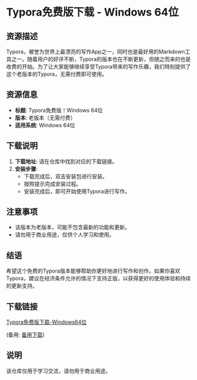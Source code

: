 # Typora免费版下载 - Windows 64位

## 资源描述

Typora，被誉为世界上最漂亮的写作App之一，同时也是最好用的Markdown工具之一。随着用户的好评不断，Typora的版本也在不断更新，但随之而来的也是收费的开始。为了让大家能够继续享受Typora带来的写作乐趣，我们特别提供了这个老版本的Typora，无需付费即可使用。

## 资源信息

- **标题**: Typora免费版！Windows 64位
- **版本**: 老版本（无需付费）
- **适用系统**: Windows 64位

## 下载说明

1. **下载地址**: 请在仓库中找到对应的下载链接。
2. **安装步骤**:
   - 下载完成后，双击安装包进行安装。
   - 按照提示完成安装过程。
   - 安装完成后，即可开始使用Typora进行写作。

## 注意事项

- 该版本为老版本，可能不包含最新的功能和更新。
- 请勿用于商业用途，仅供个人学习和使用。

## 结语

希望这个免费的Typora版本能够帮助你更好地进行写作和创作。如果你喜欢Typora，建议在经济条件允许的情况下支持正版，以获得更好的使用体验和持续的更新支持。

## 下载链接
[Typora免费版下载-Windows64位](https://pan.quark.cn/s/ba6fa75ccc75) 

(备用: [备用下载](https://pan.baidu.com/s/19BI97e7LFtfDO0EhM0iU1g?pwd=1234))

## 说明

该仓库仅用于学习交流，请勿用于商业用途。
